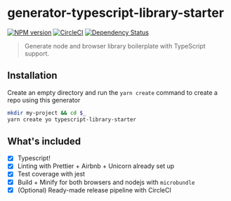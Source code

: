 # generator-typescript-library-starter 
[![NPM version](https://badge.fury.io/js/generator-typescript-library-starter.svg)](https://npmjs.org/package/generator-typescript-library-starter)
[![CircleCI](https://circleci.com/gh/AlexHayton/generator-typescript-library-starter.svg?style=shield)](https://circleci.com/gh/AlexHayton/generator-typescript-library-starter)
[![Dependency Status][daviddm-image]][daviddm-url]
> Generate node and browser library boilerplate with TypeScript support.

## Installation

Create an empty directory and run the `yarn create` command to create a repo using this generator

```bash
mkdir my-project && cd $_
yarn create yo typescript-library-starter
```

## What's included

- [X] Typescript!
- [X] Linting with Prettier + Airbnb + Unicorn already set up
- [X] Test coverage with jest
- [X] Build + Minify for both browsers and nodejs with `microbundle`
- [X] (Optional) Ready-made release pipeline with CircleCI

[npm-image]: 
[npm-url]: 
[daviddm-image]: https://david-dm.org/alexhayton/generator-typescript-library-starter.svg?theme=shields.io
[daviddm-url]: https://david-dm.org/alexhayton/generator-typescript-library-starter
